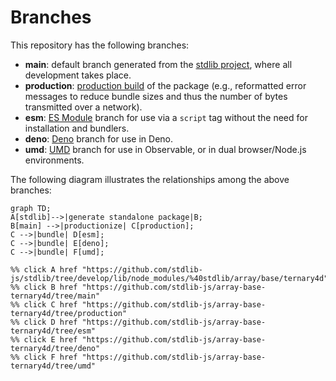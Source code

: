 <!--

@license Apache-2.0

Copyright (c) 2022 The Stdlib Authors.

Licensed under the Apache License, Version 2.0 (the "License");
you may not use this file except in compliance with the License.
You may obtain a copy of the License at

    http://www.apache.org/licenses/LICENSE-2.0

Unless required by applicable law or agreed to in writing, software
distributed under the License is distributed on an "AS IS" BASIS,
WITHOUT WARRANTIES OR CONDITIONS OF ANY KIND, either express or implied.
See the License for the specific language governing permissions and
limitations under the License.

-->

# Branches

This repository has the following branches:

-   **main**: default branch generated from the [stdlib project][stdlib-url], where all development takes place.
-   **production**: [production build][production-url] of the package (e.g., reformatted error messages to reduce bundle sizes and thus the number of bytes transmitted over a network).
-   **esm**: [ES Module][esm-url] branch for use via a `script` tag without the need for installation and bundlers.
-   **deno**: [Deno][deno-url] branch for use in Deno.
-   **umd**: [UMD][umd-url] branch for use in Observable, or in dual browser/Node.js environments.

The following diagram illustrates the relationships among the above branches:

```mermaid
graph TD;
A[stdlib]-->|generate standalone package|B;
B[main] -->|productionize| C[production];
C -->|bundle| D[esm];
C -->|bundle| E[deno];
C -->|bundle| F[umd];

%% click A href "https://github.com/stdlib-js/stdlib/tree/develop/lib/node_modules/%40stdlib/array/base/ternary4d"
%% click B href "https://github.com/stdlib-js/array-base-ternary4d/tree/main"
%% click C href "https://github.com/stdlib-js/array-base-ternary4d/tree/production"
%% click D href "https://github.com/stdlib-js/array-base-ternary4d/tree/esm"
%% click E href "https://github.com/stdlib-js/array-base-ternary4d/tree/deno"
%% click F href "https://github.com/stdlib-js/array-base-ternary4d/tree/umd"
```

[stdlib-url]: https://github.com/stdlib-js/stdlib/tree/develop/lib/node_modules/%40stdlib/array/base/ternary4d
[production-url]: https://github.com/stdlib-js/array-base-ternary4d/tree/production
[deno-url]: https://github.com/stdlib-js/array-base-ternary4d/tree/deno
[umd-url]: https://github.com/stdlib-js/array-base-ternary4d/tree/umd
[esm-url]: https://github.com/stdlib-js/array-base-ternary4d/tree/esm